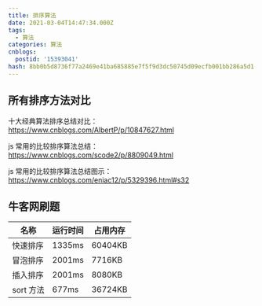 ```yaml
---
title: 排序算法
date: 2021-03-04T14:47:34.000Z
tags:
  - 算法
categories: 算法
cnblogs:
  postid: '15393041'
hash: 8bb0b5d8736f77a2469e41ba685885e7f5f9d3dc50745d09ecfb001bb286a5d1
---
```


## 所有排序方法对比

十大经典算法排序总结对比：https://www.cnblogs.com/AlbertP/p/10847627.html

js 常用的比较排序算法总结： https://www.cnblogs.com/scode2/p/8809049.html

js 常用的比较排序算法总结图示：https://www.cnblogs.com/eniac12/p/5329396.html#s32

## 牛客网刷题

| 名称      | 运行时间 | 占用内存 |
| --------- | -------- | -------- |
| 快速排序  | 1335ms   | 60404KB  |
| 冒泡排序  | 2001ms   | 7716KB   |
| 插入排序  | 2001ms   | 8080KB   |
| sort 方法 | 677ms    | 36724KB  |
